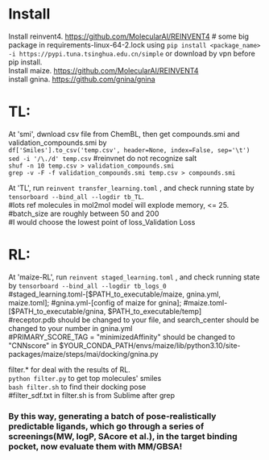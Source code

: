 # Install
Install reinvent4. https://github.com/MolecularAI/REINVENT4 # some big package in requirements-linux-64-2.lock using `pip install <package_name> -i https://pypi.tuna.tsinghua.edu.cn/simple` or download by vpn before pip install.  
Install maize. https://github.com/MolecularAI/REINVENT4   
install gnina. https://github.com/gnina/gnina

# TL:  
At 'smi', dwnload csv file from ChemBL, then get compounds.smi and validation_compounds.smi by   
`df['Smiles'].to_csv('temp.csv', header=None, index=False, sep='\t')`    
`sed -i '/\./d' temp.csv` #reinvnet do not recognize salt   
`shuf -n 10 temp.csv > validation_compounds.smi`  
`grep -v -F -f validation_compounds.smi temp.csv > compounds.smi`    

At 'TL',  run `reinvent transfer_learning.toml` , and check running state by `tensorboard --bind_all --logdir tb_TL`.   
#lots ref molecules in mol2mol model will explode memory, <= 25.   
#batch_size are roughly between 50 and 200   
#I would choose the lowest point of loss_Validation Loss   
  
# RL:  

At 'maize-RL', run `reinvent staged_learning.toml` , and check running state by `tensorboard --bind_all --logdir tb_logs_0`  
#staged_learning.toml-[$PATH_to_executable/maize, gnina.yml, maize.toml];  
#gnina.yml-[config of maize for gnina];  
#maize.toml-[$PATH_to_executable/gnina, $PATH_to_executable/temp]  
#receptor.pdb should be changed to your file, and search_center should be changed to your number in gnina.yml  
#PRIMARY_SCORE_TAG = "minimizedAffinity" should be changed to "CNNscore" in $YOUR_CONDA_PATH/envs/maize/lib/python3.10/site-packages/maize/steps/mai/docking/gnina.py    

filter.* for deal with the results of RL.  
`python filter.py` to get top molecules' smiles  
`bash filter.sh` to find their docking pose  
#filter_sdf.txt in filter.sh is from Sublime after grep  


### By this way, generating a batch of pose-realistically predictable ligands, which go through a series of screenings(MW, logP, SAcore et al.), in the target binding pocket, now evaluate them with MM/GBSA!
